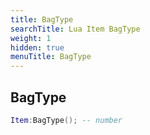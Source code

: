 ```yaml
---
title: BagType
searchTitle: Lua Item BagType
weight: 1
hidden: true
menuTitle: BagType
---
```

## BagType
```lua
Item:BagType(); -- number
```